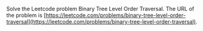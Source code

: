 Solve the Leetcode problem Binary Tree Level Order Traversal.
The URL of the problem is [https://leetcode.com/problems/binary-tree-level-order-traversal](https://leetcode.com/problems/binary-tree-level-order-traversal).
